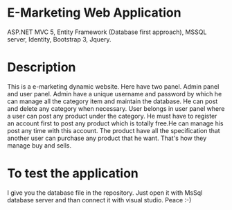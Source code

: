 # E-Marketing Web Application

ASP.NET MVC 5, Entity Framework (Database first approach), MSSQL server, Identity, Bootstrap 3, Jquery.

# Description


This is a e-marketing dynamic website. Here have two panel. Admin panel and user panel. Admin have a unique username and 
password  by which he can manage all the category item and maintain the database. He can post and delete any category when 
necessary. User belongs in user panel where a user can post any product under the category. He must have to register an
account first to post any product which is totally free.He can manage his post any time with this account. The product 
have all the specification that another user can purchase any product that he want. That's how they manage buy and 
sells.

# To test the application

I give you the database file in the repository. Just open it with MsSql database server and than connect it with visual studio.
Peace :-)
